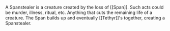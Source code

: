 A Spanstealer is a creature created by the loss of [[Span]]. Such acts could be murder, illness, ritual, etc. Anything that cuts the remaining life of a creature. The Span builds up and eventually [[Tethyr]]'s together, creating a Spanstealer.